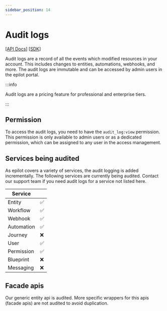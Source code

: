 ```yaml
---
sidebar_position: 14
---
```


# Audit logs

[[API Docs](/api/audit-logs)]
[[SDK](https://www.npmjs.com/package/@epilot/audit-logs-client)]

Audit logs are a record of all the events which modified resources in your account. This includes changes to entities, automations, webhooks, and more. The audit logs are immutable and can be accessed by admin users in the epilot portal.


:::info

Audit logs are a pricing feature for professional and enterprise tiers.

:::

## Permission
To access the audit logs, you need to have the `audit_log:view` permission. This permission is only available to admin users or as a dedicated permission, which can be assigned to any user in the access management.

## Services being audited
As epilot covers a variety of services, the audit logging is added incrementally. The following services are currently being audited. Contact our support team if you need audit logs for a service not listed here.


| Service  	|    |
|----------	|----------	|
| Entity   	| ✅      	|
| Workflow 	| ✅      	|
| Webhook  	| ✅      	|
| Automation| ✅      	|
| Journey  	| ❌       	|
| User     	| ✅    	|
| Permission     	| ✅       	|
| Blueprint     	| ❌       	|
| Messaging     	| ❌       	|


## Facade apis
Our generic entity api is audited. More specific wrappers for this apis (facade apis) are not audited to avoid duplication.